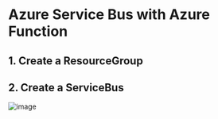 # Azure Service Bus with Azure Function

## 1. Create a ResourceGroup



## 2. Create a ServiceBus

![image](https://github.com/luiscoco/Azure-Service-Bus-with-Azure-Function/assets/32194879/8a6f4999-ac8b-4f7e-a277-ee6988427d36)

